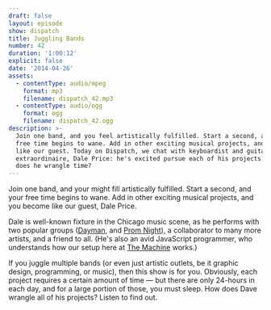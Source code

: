 ```yaml
---
draft: false
layout: episode
show: dispatch
title: Juggling Bands
number: 42
duration: '1:00:12'
explicit: false
date: '2014-04-26'
assets:
  - contentType: audio/mpeg
    format: mp3
    filename: dispatch_42.mp3
  - contentType: audio/ogg
    format: ogg
    filename: dispatch_42.ogg
description: >-
  Join one band, and you feel artistically fulfilled. Start a second, and your
  free time begins to wane. Add in other exciting musical projects, and become
  like our guest. Today on Dispatch, we chat with keyboardist and guitarist
  extraordinaire, Dale Price: he's excited pursue each of his projects, but how
  does he wrangle time?
---
```

Join one band, and your might fill artistically fulfilled. Start a second, and your free time begins to wane. Add in other exciting musical projects, and you become like our guest, Dale Price.

Dale is well-known fixture in the Chicago music scene, as he performs with two popular groups ([Dayman](https://www.facebook.com/daymanchicago), and [Prom Night](http://www.promnightband.com)), a collaborator to many more artists, and a friend to all. (He's also an avid JavaScript programmer, who understands how our setup here at [The Machine](http://nicholaswyoung.com) works.)

If you juggle multiple bands (or even just artistic outlets, be it graphic design, programming, or music), then this show is for you. Obviously, each project requires a certain amount of time &mdash; but there are only 24-hours in each day, and for a large portion of those, you must sleep. How does Dave wrangle all of his projects? Listen to find out.